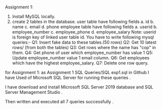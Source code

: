 Assignment 1:
1. Install MySQL locally.
2. create 2 tables in the database.
user table have following fields
a. id
b. name
c. email
d. phone
employee table have following fields
a. userid
b. employee_number
c. employee_phone
d. employee_salary
Note: userid is foreign key of linked user table id.
You have to write following mysql queries:-
Q1: Insert fake data to these tables.(50 rows)
Q2: Get 10 latest rows/ (from both the tables)
Q3: Get rows where the name has "cop" in them.
Q4: Get phone of user which employee_number has value 1
Q5: Update employee_number value 1 email column.
Q6: Get employees which have the highest employee_salary.
Q7: Delete one row query.

for Assignment 1: as Assignment 1 SQL Queries/SQL exp1.sql in Github I have Used of Microsoft SQL Server for running these queries .

I have download and install Microsoft SQL Server 2019 database and SQL Server Management Studio .

Then written and executed all 7 queries successfully .





